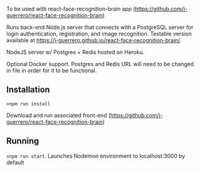 To be used with react-face-recognition-brain app (https://github.com/j-guerrero/react-face-recognition-brain)

Runs back-end Node.js server that connects with a PostgreSQL server for login authentication, registration, and image recognition. Testable version available at https://j-guerrero.github.io/react-face-recognition-brain/.

NodeJS server w/ Postgres + Redis hosted on Heroku. 

Optional Docker support. Postgres and Redis URL will need to be changed in file in order for it to be functional.

## Installation
```>npm run install```

Download and run associated front-end (https://github.com/j-guerrero/react-face-recognition-brain)

## Running
```>npm run start```. Launches Nodemon environment to localhost:3000 by default
